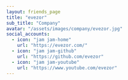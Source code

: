 ```yaml
---
layout: friends_page
title: "evezor"
sub_title: "Company"
avatar: "/assets/images/company/evezor.jpg"
social_accounts:
  - icon: "jam jam-home"
    url: "https://evezor.com/"
  - icon: "jam jam-github"
    url: "https://github.com/evezor"
  - icon: "jam jam-youtube"
    url: "https://www.youtube.com/evezor"
---
```

